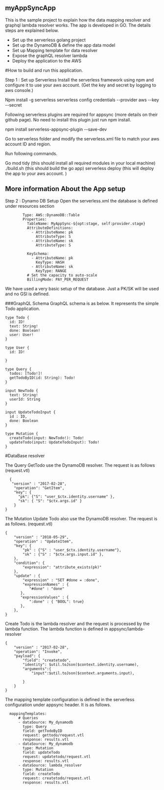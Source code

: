 ## myAppSyncApp

This is the sample project to explain how the data mapping resolver and graphql lambda resolver works. The app is developed in GO. The details steps are explained below. 

- Set up the serverless golang project
-	Set up the DynamoDB & define the app data model 
-	Set up Mapping template for data resolver 
-	Expose the graphQL resolver lambda 
-	Deploy the application to the AWS 


#How to build and run this application. 

Step 1 : Set up Serverless 
Install the serverless framework using npm and configure it to use your aws account. (Get the key and secret by logging to aws console.)

Npm install -g serverless 
serverless config credentials --provider aws --key <access key ID> --secret <secret access key>

Following  serverless plugins are required for appsync (more details on their github page). No need to install this plugin just run npm install. 

npm install serverless-appsync-plugin --save-dev

Go to serverless folder and modify the serverless.xml file to match your aws account ID and region. 
  
Run following commands. 

Go mod tidy (this should install all required modules in your local machine)
./build.sh  (this should build the go app) 
serverless deploy (this will deploy the app to your aws account. ) 
 
## More information About the App setup

Step 2 : Dynamo DB Setup 
Open the serverless.xml the database is defined under resources section  
```MyDB:
        Type: AWS::DynamoDB::Table
        Properties:
          TableName: MyAppSync-${opt:stage, self:provider.stage}
          AttributeDefinitions:
            - AttributeName: pk
              AttributeType: S
            - AttributeName: sk
              AttributeType: S
          
          KeySchema:
            - AttributeName: pk
              KeyType: HASH
            - AttributeName: sk
              KeyType: RANGE
          # Set the capacity to auto-scale
          BillingMode: PAY_PER_REQUEST 
  ```

 We have used a very basic setup of the database. Just a PK/SK will be used and no GSI is defined.
 
  ###GraphQL Schema 
GraphQL schema is as below. It represents the simple Todo application. 
  
``` 
type Todo {
  id: ID!
  text: String!
  done: Boolean!
  user: User!
}

type User {
  id: ID!
 
}

type Query {
  todos: [Todo!]!
  getTodoByID(id: String): Todo!
}

input NewTodo {
  text: String!
  userId: String
}

input UpdateTodoInput {
  id : ID,
  done: Boolean
}

type Mutation {
  createTodo(input: NewTodo!): Todo!
  updateTodo(input: UpdateTodoInput): Todo!
}

```
#DataBase resolver 
  
The Query GetTodo use the DynamoDB resolver. The request is as follows (request.vtl) 
```
  {
   "version" : "2017-02-28",
    "operation": "GetItem",
    "key": {
      "pk": {"S": "user_$ctx.identity.username" },
      "sk": { "S": "$ctx.args.id" }
    }
}
```
The Mutation Update Todo also use the DynamoDB resolver. The request is as follows. (request.vtl)
```
{
    "version" : "2018-05-29",
    "operation" : "UpdateItem",
    "key": {
        "pk" : {"S" : "user_$ctx.identity.username"},
        "sk" : {"S" : "$ctx.args.input.id" }, 
    },
    "condition": {
        "expression": "attribute_exists(pk)"
    },
    "update" : {
        "expression" : "SET #done = :done",
        "expressionNames" : {
           "#done" : "done"
       },
       "expressionValues" : {
           ":done" : { "BOOL": true}
       },
    },  
}
 ```

Create Todo is the lambda resolver and the request is processed by the lambda function. The lambda function is defined in appsync/lambda-resolver
```
{
    "version" : "2017-02-28",
    "operation": "Invoke",
    "payload": {
        "field": "createtodo",
        "identity": $util.toJson($context.identity.username),
        "arguments":{
            "input":$util.toJson($context.arguments.input),
            
        }
    } 
}
```
  
The mapping template configuration is defined in the serverless configuration under appsync header. It is as follows.
  
```
  mappingTemplates:
      # Queries
      - dataSource: My_dynamodb
        type: Query
        field: getTodoByID
        request: gettodo/request.vtl
        response: results.vtl
      - dataSource: My_dynamodb
        type: Mutation
        field: updateTodo
        request: updatetodo/request.vtl
        response: results.vtl
      - dataSource: lambda_resolver
        type: Mutation
        field: createTodo
        request: createtodo/request.vtl
        response: results.vtl
  ```
  

